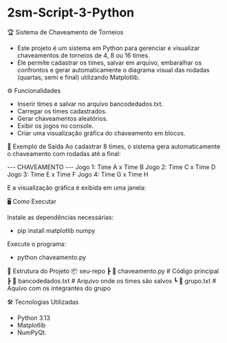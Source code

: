 # 2sm-Script-3-Python
🏆 Sistema de Chaveamento de Torneios
- Este projeto é um sistema em Python para gerenciar e visualizar chaveamentos de torneios de 4, 8 ou 16 times.
- Ele permite cadastrar os times, salvar em arquivo, embaralhar os confrontos e gerar automaticamente o diagrama visual das rodadas (quartas, semi e final) utilizando Matplotlib.


⚙️ Funcionalidades
- Inserir times e salvar no arquivo bancodedados.txt.
- Carregar os times cadastrados.
- Gerar chaveamentos aleatórios.
- Exibir os jogos no console.
- Criar uma visualização gráfica do chaveamento em blocos.


📸 Exemplo de Saída
Ao cadastrar 8 times, o sistema gera automaticamente o chaveamento com rodadas até a final:

--- CHAVEAMENTO ---
Jogo 1: Time A  x  Time B
Jogo 2: Time C  x  Time D
Jogo 3: Time E  x  Time F
Jogo 4: Time G  x  Time H

E a visualização gráfica é exibida em uma janela:


🖥️ Como Executar

Instale as dependências necessárias:
- pip install matplotlib numpy

Execute o programa:
- python chaveamento.py


📂 Estrutura do Projeto
📦 seu-repo
 ┣ 📜 chaveamento.py      # Código principal
 ┣ 📜 bancodedados.txt    # Arquivo onde os times são salvos
 ┗ 📜 grupo.txt           # Aquivo com os integrantes do grupo


🛠️ Tecnologias Utilizadas
- Python 3.13
- Matplotlib
- NumPyQt.
